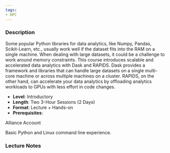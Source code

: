 ```yaml
---
tags:
- HPC
---
```

### Description
Some popular Python libraries for data analytics, like Numpy, Pandas, Scikit-Learn, etc., usually work well if the dataset fits into the RAM on a single machine. When dealing with large datasets, it could be a challenge to work around memory constraints. This course introduces scalable and accelerated data analytics with Dask and RAPIDS. Dask provides a framework and libraries that can handle large datasets on a single multi-core machine or across multiple machines on a cluster. RAPIDS, on the other hand, can accelerate your data analytics by offloading analytics workloads to GPUs with less effort in code changes.
- **Level**: Introductory
- **Length**: Two 3-Hour Sessions (2 Days)
- **Format**: Lecture + Hands-on
- **Prerequisites**:


Alliance Account


Basic Python and Linux command line experience.


### Lecture Notes
